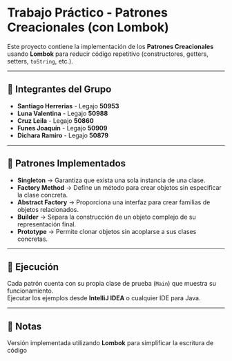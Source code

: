 # Trabajo Práctico - Patrones Creacionales (con Lombok)

Este proyecto contiene la implementación de los **Patrones Creacionales** usando **Lombok** para reducir código repetitivo (constructores, getters, setters, `toString`, etc.).

---

## 👥 Integrantes del Grupo
- **Santiago Herrerias** - Legajo **50953**
- **Luna Valentina** - Legajo **50988**
- **Cruz Leila** - Legajo **50860**
- **Funes Joaquín** - Legajo **50909**
- **Dichara Ramiro** - Legajo **50879**

---

## 📘 Patrones Implementados
- **Singleton** → Garantiza que exista una sola instancia de una clase.  
- **Factory Method** → Define un método para crear objetos sin especificar la clase concreta.  
- **Abstract Factory** → Proporciona una interfaz para crear familias de objetos relacionados.  
- **Builder** → Separa la construcción de un objeto complejo de su representación final.  
- **Prototype** → Permite clonar objetos sin acoplarse a sus clases concretas.  

---

## 🚀 Ejecución
Cada patrón cuenta con su propia clase de prueba (`Main`) que muestra su funcionamiento.  
Ejecutar los ejemplos desde **IntelliJ IDEA** o cualquier IDE para Java.

---

## 📑 Notas
Versión implementada utilizando **Lombok** para simplificar la escritura de código
